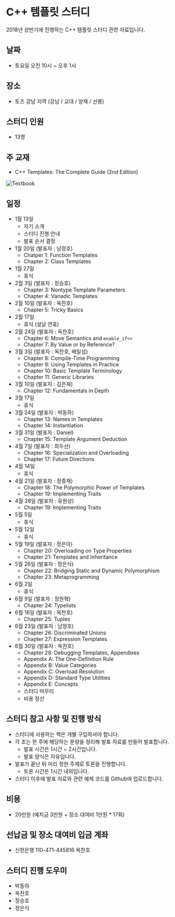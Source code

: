 # C++ 템플릿 스터디

2018년 상반기에 진행하는 C++ 템플릿 스터디 관련 자료입니다.

## 날짜

- 토요일 오전 10시 ~ 오후 1시

## 장소

- 토즈 강남 지역 (강남 / 교대 / 양재 / 선릉)

## 스터디 인원

- 13명

## 주 교재

- C++ Templates: The Complete Guide (2nd Edition)

![Textbook](https://github.com/CppKorea/CppTemplateStudy/blob/master/Textbook.jpg)

## 일정

- 1월 13일
    - 자기 소개
    - 스터디 진행 안내
    - 발표 순서 결정
- 1월 20일 (발표자 : 남정호)
    - Chatper 1: Function Templates
    - Chapter 2: Class Templates
- 1월 27일
    - 휴식
- 2월 3일 (발표자 : 정승호)
    - Chapter 3: Nontype Template Parameters
    - Chapter 4: Variadic Templates
- 2월 10일 (발표자 : 옥찬호)
    - Chapter 5: Tricky Basics
- 2월 17일
    - 휴식 (설날 연휴)
- 2월 24일 (발표자 : 옥찬호)
    - Chapter 6: Move Semantics and ```enable_if<>```
    - Chapter 7: By Value or by Reference?
- 3월 3일 (발표자 : 옥찬호, 배일섭)
    - Chapter 8: Compile-Time Programming
    - Chapter 9: Using Templates in Practice
    - Chapter 10: Basic Template Terminology
    - Chapter 11: Generic Libraries
- 3월 10일 (발표자 : 김은재)
    - Chapter 12: Fundamentals in Depth
- 3월 17일
    - 휴식
- 3월 24일 (발표자 : 박동하)
    - Chapter 13: Names in Templates
    - Chapter 14: Instantiation
- 3월 31일 (발표자 : Daniel)
    - Chapter 15: Template Argument Deduction
- 4월 7일 (발표자 : 최두선)
    - Chapter 16: Specialization and Overloading
    - Chapter 17: Future Directions
- 4월 14일
    - 휴식
- 4월 21일 (발표자 : 정종채)
    - Chapter 18: The Polymorphic Power of Templates
    - Chapter 19: Implementing Traits
- 4월 28일 (발표차 : 유원상)
    - Chapter 19: Implementing Traits
- 5월 5일
    - 휴식
- 5월 12일
    - 휴식
- 5월 19일 (발표자 : 정은아)
    - Chapter 20: Overloading on Type Properties
    - Chapter 21: Templates and Inheritance
- 5월 26일 (발표자 : 정은식)
    - Chapter 22: Bridging Static and Dynamic Polymorphism
    - Chapter 23: Metaprogramming
- 6월 2일
    - 휴식
- 6월 9일 (발표자 : 정원혁)
    - Chapter 24: Typelists
- 6월 16일 (발표자 : 옥찬호)
    - Chapter 25: Tuples
- 6월 23일 (발표자 : 남정호)
    - Chapter 26: Discriminated Unions
    - Chapter 27: Expression Templates
- 6월 30일 (발표자 : 옥찬호)
    - Chapter 28: Debugging Templates, Appendixes
    - Appendix A: The One-Definition Rule
    - Appendix B: Value Categories
    - Appendix C: Overload Resolution
    - Appendix D: Standard Type Utilities
    - Appendix E: Concepts
    - 스터디 마무리
    - 비용 정산

## 스터디 참고 사항 및 진행 방식

- 스터디에 사용하는 책은 개별 구입하셔야 합니다.
- 각 조는 한 주에 해당하는 분량을 정리해 발표 자료를 만들어 발표합니다.
    - 발표 시간은 1시간 ~ 2시간입니다.
    - 발표 양식은 자유입니다.
- 발표가 끝난 뒤 미리 정한 주제로 토론을 진행합니다.
    - 토론 시간은 1시간 내외입니다.
- 스터디 이후에 발표 자료와 관련 예제 코드를 Github에 업로드합니다.

## 비용

- 20만원 (예치금 3만원 + 장소 대여비 1만원 * 17회)

## 선납금 및 장소 대여비 입금 계좌

- 신한은행 110-471-445816 옥찬호

## 스터디 진행 도우미

- 박동하
- 옥찬호
- 정승호
- 정은식
